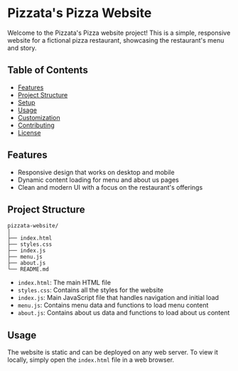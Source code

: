 # Pizzata's Pizza Website

Welcome to the Pizzata's Pizza website project! This is a simple, responsive website for a fictional pizza restaurant, showcasing the restaurant's menu and story.

## Table of Contents

- [Features](#features)
- [Project Structure](#project-structure)
- [Setup](#setup)
- [Usage](#usage)
- [Customization](#customization)
- [Contributing](#contributing)
- [License](#license)

## Features

- Responsive design that works on desktop and mobile
- Dynamic content loading for menu and about us pages
- Clean and modern UI with a focus on the restaurant's offerings

## Project Structure

```
pizzata-website/
│
├── index.html
├── styles.css
├── index.js
├── menu.js
├── about.js
└── README.md
```

- `index.html`: The main HTML file
- `styles.css`: Contains all the styles for the website
- `index.js`: Main JavaScript file that handles navigation and initial load
- `menu.js`: Contains menu data and functions to load menu content
- `about.js`: Contains about us data and functions to load about us content


## Usage

The website is static and can be deployed on any web server. To view it locally, simply open the `index.html` file in a web browser.
